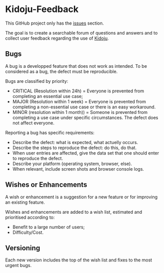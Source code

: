 # Kidoju-Feedback

This GitHub project only has the [issues](https://github.com/kidoju/Kidoju-Feedback/issues) section.

The goal is to create a searchable forum of questions and answers and to collect user feedback regarding the use of [Kidoju](https://www.kidoju.com).

## Bugs

A bug is a developped feature that does not work as intended. To be considered as a bug, the defect must be reproducible.

Bugs are classified by priority:

- CRITICAL (Resolution within 24h) = Everyone is prevented from completing an essential use case;
- MAJOR (Resolution within 1 week) = Everyone is prevented from completing a non-essential use case or there is an easy workaround.
- MINOR (resolution within 1 month)) = Someone is prevented from completing a use case under specific circumstances. The defect does not affect everyone.

Reporting a bug has specific requirements:

- Describe the defect: what is expected, what actuelly occurs.
- Describe the steps to reproduce the defect: do this, do that.
- When user entries are affected, give the data set that one should enter to reproduce the defect.
- Describe your platform (operating system, browser, else).
- When relevant, include screen shots and browser console logs.

## Wishes or Enhancements

A wish or enhancement is a suggestion for a new feature or for improving an existing feature.

Wishes and enhancements are added to a wish list, estimated and prioritised according to:
- Benefit to a large number of users;
- Difficulty/Cost.

## Versioning

Each new version includes the top of the wish list and fixes to the most urgent bugs.


 

